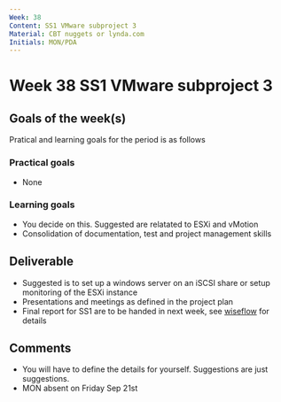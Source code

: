 ```yaml
---
Week: 38
Content: SS1 VMware subproject 3
Material: CBT nuggets or lynda.com
Initials: MON/PDA
---
```


# Week 38 SS1 VMware subproject 3

## Goals of the week(s)
Pratical and learning goals for the period is as follows

### Practical goals
* None

### Learning goals
* You decide on this. Suggested are relatated to ESXi and vMotion
* Consolidation of documentation, test and project management skills 

## Deliverable
* Suggested is to set up a windows server on an iSCSI share or setup monitoring of the ESXi instance
* Presentations and meetings as defined in the project plan
* Final report for SS1 are to be handed in next week, see [wiseflow](https://europe.wiseflow.net) for details

## Comments
* You will have to define the details for yourself. Suggestions are just suggestions.
* MON absent on Friday Sep 21st
